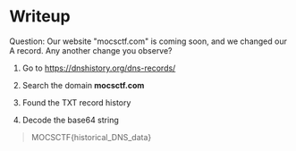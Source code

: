# Writeup

Question: Our website "mocsctf.com" is coming soon, and we changed our A record. Any another change you observe?

1. Go to https://dnshistory.org/dns-records/

2. Search the domain **mocsctf.com**

3. Found the TXT record history

4. Decode the base64 string

> MOCSCTF{historical_DNS_data}